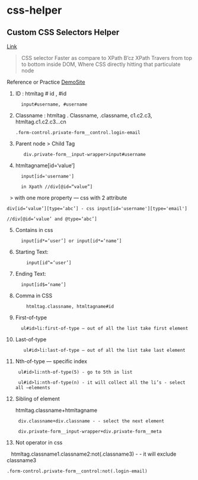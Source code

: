 # css-helper

## Custom CSS Selectors Helper

[Link](https://www.youtube.com/watch?v=VYIDZ57mMy4)

>CSS selector Faster as compare to XPath
B’cz XPath Travers from top to bottom inside DOM, 
Where CSS directly hitting that particulate node

Reference or Practice [DemoSite](  https://app.hubspot.com/login)

1. ID : htmltag # id , #id 

		 input#username, #username 

2. Classname : htmltag . Classname, .classname, c1.c2.c3, htmltag.c1.c2.c3…cn 

	   .form-control.private-form__control.login-email 

3. Parent node > Child Tag

		  div.private-form__input-wrapper>input#username 

4. htmltagname[id=‘value’] 

		 input[id='username']  

		 in Xpath //div[@id=“value”]

  > with one more property — css with 2 attribute 

    div[id=‘value’][type=‘abc’] - css input[id='username'][type='email'] 
    
    //div[@id=‘value’ and @type=‘abc’] 

5. Contains in css  

    	 input[id*=‘user’] or input[id*=‘name’] 

6. Starting Text: 

   		   input[id^=‘user’] 

7. Ending Text:  
    
		 input[id$=‘name’] 

8. Comma in CSS

    	   htmltag.classname, htmltagname#id  

9. First-of-type  

    	 ul#id>li:first-of-type — out of all the list take first element 

10. Last-of-type

    	   ul#id>li:last-of-type — out of all the list take last element 

11. Nth-of-type — specific index  

    	 ul#id>li:nth-of-type(5) - go to 5th in list  

    	 ul#id>li:nth-of-type(n) - it will collect all the li’s - select all —elements 

12. Sibling of element  

	htmltag.classname+htmltagname  

   		 div.classname+div.classname - - select the next element

	 	 div.private-form__input-wrapper+div.private-form__meta 

13. Not operator in css

      htmltag.classname1.classname2:not(.classname3) - - it will exclude classname3  

    .form-control.private-form__control:not(.login-email)

